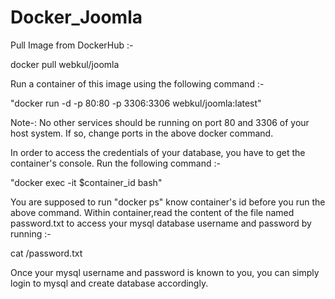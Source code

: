 # Docker_Joomla

Pull Image from DockerHub :-

docker pull webkul/joomla

Run a container of this image using the following command :-

"docker run -d -p 80:80 -p 3306:3306 webkul/joomla:latest"

Note-: No other services should be running on port 80 and 3306 of your host system. If so, change ports in the above docker command.

In order to access the credentials of your database, you have to get the container's console. Run the following command :-

"docker exec -it $container_id bash"

You are supposed to run "docker ps" know container's id before you run the above command.
Within container,read the content of the file named password.txt to access your mysql database username and password by running :-

cat /password.txt

Once your mysql username and password is known to you, you can simply login to mysql and create database accordingly.
